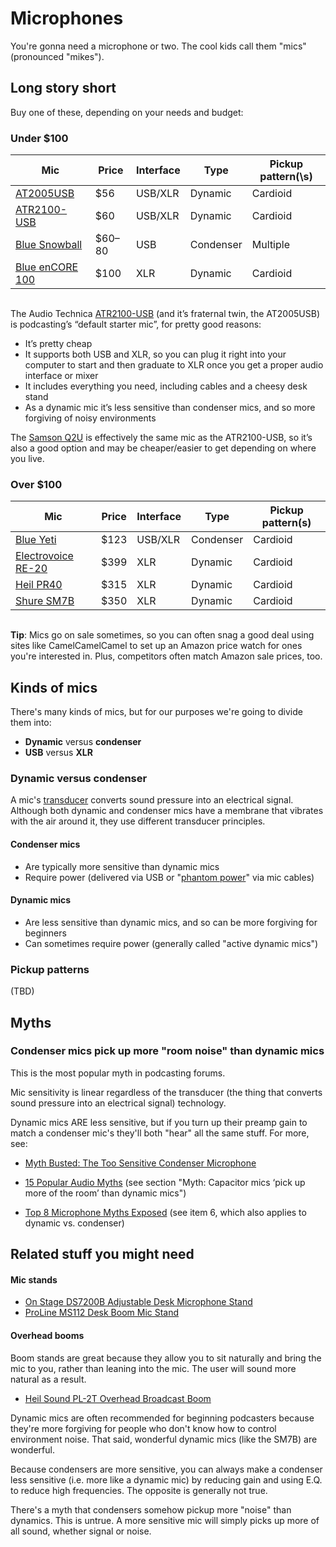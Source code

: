 # Microphones

You're gonna need a microphone or two. The cool kids call them "mics" \(pronounced "mikes"\).

## Long story short

Buy one of these, depending on your needs and budget:

### Under $100

| Mic | Price | Interface | Type | Pickup pattern\(\s) |
| --- | --- | --- | --- | --- |
| [AT2005USB](https://www.amazon.com/dp/B007JX8O0Y) | $56 | USB/XLR | Dynamic | Cardioid |
| [ATR2100-USB](http://www.amazon.com/dp/B004QJOZS4) | $60 | USB/XLR | Dynamic | Cardioid |
| [Blue Snowball](http://www.amazon.com/dp/B000EOPQ7E) | $60–80 | USB | Condenser | Multiple |
| [Blue enCORE 100](http://www.amazon.com/dp/B002SQJL9U) | $100 | XLR | Dynamic | Cardioid |

<p style="margin:-8px">&nbsp;<p>

The Audio Technica [ATR2100-USB](http://www.amazon.com/dp/B004QJOZS4) (and it’s fraternal twin, the AT2005USB) is podcasting’s “default starter mic”, for pretty good reasons:

* It’s pretty cheap
* It supports both USB and XLR, so you can plug it right into your computer to start and then graduate to XLR once you get a proper audio interface or mixer
* It includes everything you need, including cables and a cheesy desk stand
* As a dynamic mic it’s less sensitive than condenser mics, and so more forgiving of noisy environments

The [Samson Q2U](http://www.amazon.com/dp/B001R747SG) is effectively the same mic as the ATR2100-USB, so it’s also a good option and may be cheaper\/easier to get depending on where you live.

### Over $100

| Mic | Price | Interface | Type | Pickup pattern\(s\) |
| --- | --- | --- | --- | --- |
| [Blue Yeti](https://www.amazon.com/dp/B002VA464S) | $123 | USB/XLR | Condenser | Cardioid |
| [Electrovoice RE-20](https://www.amazon.com/dp/B000Z7LLQ0/) | $399 | XLR | Dynamic | Cardioid |
| [Heil PR40](http://www.amazon.com/dp/B00PQYBRNY) | $315 | XLR | Dynamic | Cardioid |
| [Shure SM7B](http://www.amazon.com/dp/B0002E4Z8M/) | $350 | XLR | Dynamic | Cardioid |

<p style="margin:-8px">&nbsp;<p>

**Tip**: Mics go on sale sometimes, so you can often snag a good deal using sites like CamelCamelCamel to set up an Amazon price watch for ones you're interested in. Plus, competitors often match Amazon sale prices, too.

## Kinds of mics

There's many kinds of mics, but for our purposes we're going to divide them into:

* **Dynamic** versus **condenser**
* **USB** versus **XLR**

### Dynamic versus condenser

A mic's [transducer](https://en.wikipedia.org/wiki/Transducer) converts sound pressure into an electrical signal.  Although both dynamic and condenser mics have a membrane that vibrates with the air around it, they use different transducer principles.

#### Condenser mics

* Are typically more sensitive than dynamic mics
* Require power \(delivered via USB or "[phantom power](https://en.wikipedia.org/wiki/Phantom_power)" via mic cables\)

#### Dynamic mics

* Are less sensitive than dynamic mics, and so can be more forgiving for beginners
* Can sometimes require power \(generally called "active dynamic mics"\)

### Pickup patterns

\(TBD\)

## Myths

### Condenser mics pick up more "room noise" than dynamic mics

This is the most popular myth in podcasting forums.

Mic sensitivity is linear regardless of the transducer \(the thing that converts sound pressure into an electrical signal\) technology.

Dynamic mics ARE less sensitive, but if you turn up their preamp gain to match a condenser mic's they'll both "hear" all the same stuff. For more, see:

* [Myth Busted: The Too Sensitive Condenser Microphone](http://www.homebrewedmusic.com/2009/12/30/myth-busted-the-too-sensitive-condenser-microphone/)

* [15 Popular Audio Myths](http://www.soundonsound.com/sos/mar14/articles/myths.htm) \(see section "Myth: Capacitor mics ‘pick up more of the room’ than dynamic mics"\)

* [Top 8 Microphone Myths Exposed](http://blog.shure.com/top-8-microphone-myths-exposed/) \(see item 6, which also applies to dynamic vs. condenser\)


## Related stuff you might need

#### Mic stands

* [On Stage DS7200B Adjustable Desk Microphone Stand](http://www.amazon.com/dp/B0002M3OVI/)
* [ProLine MS112 Desk Boom Mic Stand](http://www.amazon.com/dp/B000J0N5TY/)

#### Overhead booms

Boom stands are great because they allow you to sit naturally and bring the mic to you, rather than leaning into the mic.  The user will sound more natural as a result.

* [Heil Sound PL-2T Overhead Broadcast Boom](http://www.amazon.com/dp/B000SZVZ74)

Dynamic mics are often recommended for beginning podcasters because they're more forgiving for people who don't know how to control environment noise. That said, wonderful dynamic mics \(like the SM7B\) are wonderful.

Because condensers are more sensitive, you can always make a condenser less sensitive \(i.e. more like a dynamic mic\) by reducing gain and using E.Q. to reduce high frequencies. The opposite is generally not true.

There's a myth that condensers somehow pickup more "noise" than dynamics. This is untrue. A more sensitive mic will simply picks up more of all sound, whether signal or noise.

